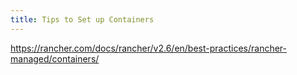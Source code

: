 ```yaml
---
title: Tips to Set up Containers
---
```


https://rancher.com/docs/rancher/v2.6/en/best-practices/rancher-managed/containers/